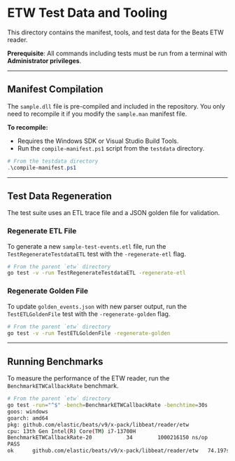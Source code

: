 # ETW Test Data and Tooling

This directory contains the manifest, tools, and test data for the Beats ETW reader.

**Prerequisite**: All commands including tests must be run from a terminal with **Administrator privileges**.

-----

## Manifest Compilation

The `sample.dll` file is pre-compiled and included in the repository. You only need to recompile it if you modify the `sample.man` manifest file.

**To recompile:**

  * Requires the Windows SDK or Visual Studio Build Tools.
  * Run the `compile-manifest.ps1` script from the `testdata` directory.

```powershell
# From the testdata directory
.\compile-manifest.ps1
```

-----

## Test Data Regeneration

The test suite uses an ETL trace file and a JSON golden file for validation.

### Regenerate ETL File

To generate a new `sample-test-events.etl` file, run the `TestRegenerateTestdataETL` test with the `-regenerate-etl` flag.

```bash
# From the parent `etw` directory
go test -v -run TestRegenerateTestdataETL -regenerate-etl
```

### Regenerate Golden File

To update `golden_events.json` with new parser output, run the `TestETLGoldenFile` test with the `-regenerate-golden` flag.

```bash
# From the parent `etw` directory
go test -v -run TestETLGoldenFile -regenerate-golden
```

-----

## Running Benchmarks

To measure the performance of the ETW reader, run the `BenchmarkETWCallbackRate` benchmark.

```bash
# From the parent `etw` directory
go test -run="^$" -bench=BenchmarkETWCallbackRate -benchtime=30s
goos: windows
goarch: amd64
pkg: github.com/elastic/beats/v9/x-pack/libbeat/reader/etw
cpu: 13th Gen Intel(R) Core(TM) i7-13700H
BenchmarkETWCallbackRate-20           34        1000216150 ns/op               579.7 allocs/event            48558 bytes/event           1.000 duration_s           29644 events/s          30000 target_events/s        17189965 total_allocs_iter    1439854256 total_bytes_iter          29652 total_events_iter
PASS
ok      github.com/elastic/beats/v9/x-pack/libbeat/reader/etw   74.197s
```
